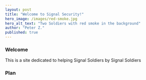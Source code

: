 ```yaml
---
layout: post
title: "Welcome to Signal Security!"
hero_image: /images/red-smoke.jpg
hero_alt_text: "Two Soldiers with red smoke in the background"
author: "Peter Z."
published: true
---
```


<div>
</div>

### Welcome
This is a site dedicated to helping Signal Soldiers by Signal Soldiers

### Plan
